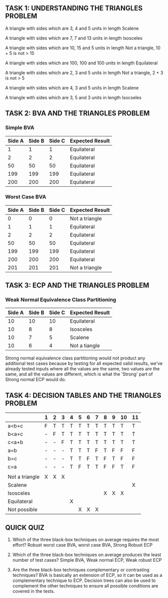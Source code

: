 ## TASK 1: UNDERSTANDING THE TRIANGLES PROBLEM

A triangle with sides which are 3, 4 and 5 units in length
Scalene

A triangle with sides which are 7, 7 and 13 units in length
Isosceles
	
A triangle with sides which are 10, 15 and 5 units in length
Not a triangle, 10 + 5 is not > 15

A triangle with sides which are 100, 100 and 100 units in length
Equilateral

A triangle with sides which are 2, 3 and 5 units in length
Not a triangle, 2 + 3 is not > 5

A triangle with sides which are 4, 3 and 5 units in length
Scalene

A triangle with sides which are 3, 5 and 3 units in length
Isocseles

## TASK 2: BVA AND THE TRIANGLES PROBLEM

### Simple BVA 

| Side A | Side B | Side C | Expected Result |
|--------|--------|--------|-----------------|
|    1   |    1   |    1   |  Equilateral    |
|    2   |    2   |    2   |  Equilateral    |
|    50  |   50   |  50    |  Equilateral    |
|    199 |   199  |  199   |  Equilateral    |
|    200 |   200  |  200   |  Equilateral    | 

### Worst Case BVA

| Side A | Side B | Side C | Expected Result |
|--------|--------|--------|-----------------|
|    0   |    0   |    0   |  Not a triangle |
|    1   |    1   |    1   |  Equilateral    |
|    2   |    2   |    2   |  Equilateral    |
|    50  |   50   |  50    |  Equilateral    |
|    199 |   199  |  199   |  Equilateral    |
|    200 |   200  |  200   |  Equilateral    | 
|    201 |   201  |  201   |  Not a triangle |

## TASK 3: ECP AND THE TRIANGLES PROBLEM

### Weak Normal Equivalence Class Partitioning

| Side A | Side B | Side C | Expected Result |
|--------|--------|--------|-----------------|
|    10  |    10  |    10  |  Equilateral    |
|    10  |    8   |    8   |  Isosceles      |
|    10  |    7   |    5   |  Scalene        |
|    10  |    6   |    4   |  Not a tiangle  |

Strong normal equivalence class partitioning would not product any additional test cases
because by testing for all expected valid results, we've already tested inputs where all
the values are the same, two values are the same, and all the values are different, which
is what the 'Strong' part of Strong normal ECP would do.

## TASK 4: DECISION TABLES AND THE TRIANGLES PROBLEM

|                | 1 | 2 | 3 | 4 | 5 | 6 | 7 | 8 | 9 | 10| 11|
|----------------|---|---|---|---|---|---|---|---|---|---|---|
| a<b+c          | F | T | T | T | T | T | T | T | T | T | T |
| b<a+c          | - | F | T | T | T | T | T | T | T | T | T |
| c<a+b          | - | - | F | T | T | T | T | T | T | T | T |
| a=b            | - | - | - | T | T | T | F | T | F | F | F |
| b=c            | - | - | - | T | T | F | T | F | T | F | F |
| c=a            | - | - | - | T | F | T | T | F | F | T | F |
|                |   |   |   |   |   |   |   |   |   |   |   |
| Not a triangle | X | X | X |   |   |   |   |   |   |   |   |
| Scalene        |   |   |   |   |   |   |   |   |   |   | X |
| Isosceles      |   |   |   |   |   |   |   | X | X | X |   |
| Equilateral    |   |   |   | X |   |   |   |   |   |   |   |
| Not possible   |   |   |   |   | X | X | X |   |   |   |   |

## QUICK QUIZ

1. Which of the three black-box techniques on average requires the most effort?
Robust worst case BVA, worst case BVA, Strong Robust ECP

2. Which of the three black-box techniques on average produces the least number of test cases?
Simple BVA, Weak normal ECP, Weak robust ECP

3. Are the three black-box techniques complementary or contrasting techniques?
BVA is basically an extension of ECP, so it can be used as a complementary technique to ECP.
Decision trees can also be used to complement the other techniques to ensure all possible
conditions are covered in the tests.


















